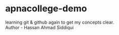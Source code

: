 # apnacollege-demo
learning git &amp; github again to get my concepts clear.
<br>
Author - Hassan Ahmad Siddiqui 
